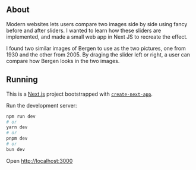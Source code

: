 ## About
Modern websites lets users compare two images side by side using fancy before and after sliders.
I wanted to learn how these sliders are implemented, and made a small web app in Next JS to recreate the effect.

I found two similar images of Bergen to use as the two pictures, one from 1930 and the other from 2005.
By draging the slider left or right, a user can compare how Bergen looks in the two images.


## Running
This is a [Next.js](https://nextjs.org) project bootstrapped with [`create-next-app`](https://nextjs.org/docs/pages/api-reference/create-next-app).

Run the development server:

```bash
npm run dev
# or
yarn dev
# or
pnpm dev
# or
bun dev
```

Open [http://localhost:3000](http://localhost:3000)

